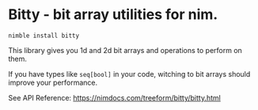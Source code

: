 # Bitty - bit array utilities for nim.

`nimble install bitty`

This library gives you 1d and 2d bit arrays and operations to perform on them.

If you have types like `seq[bool]` in your code, witching to bit arrays should improve your performance.

See API Reference: https://nimdocs.com/treeform/bitty/bitty.html
